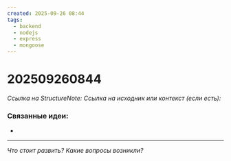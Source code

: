 ```yaml
---
created: 2025-09-26 08:44
tags:
  - backend
  - nodejs
  - express
  - mongoose
---
```

# 202509260844
*Ссылка на StructureNote:*
*Ссылка на исходник или контекст (если есть):* 

### Связанные идеи:
* 
---

*Что стоит развить? Какие вопросы возникли?*